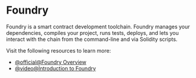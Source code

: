 # Foundry

Foundry is a smart contract development toolchain. Foundry manages your dependencies, compiles your project, runs tests, deploys, and lets you interact with the chain from the command-line and via Solidity scripts.

Visit the following resources to learn more:

- [@official@Foundry Overview](https://book.getfoundry.sh/)
- [@video@Introduction to Foundry](https://youtu.be/fNMfMxGxeag)
